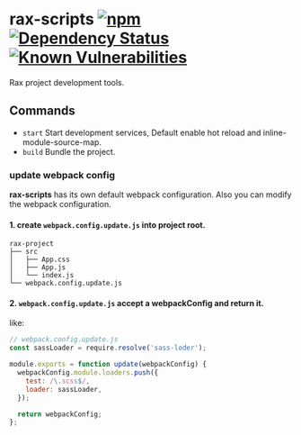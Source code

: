 # rax-scripts [![npm](https://img.shields.io/npm/v/rax-scripts.svg)](https://www.npmjs.com/package/rax-scripts) [![Dependency Status](https://david-dm.org/alibaba/rax.svg?path=packages/rax-scripts)](https://david-dm.org/alibaba/rax.svg?path=packages/rax-scripts) [![Known Vulnerabilities](https://snyk.io/test/npm/rax-scripts/badge.svg)](https://snyk.io/test/npm/rax-scripts)

Rax project development tools.

## Commands

- `start` Start development services, Default enable hot reload and inline-module-source-map.
- `build` Bundle the project.

### update webpack config

**rax-scripts** has its own default webpack configuration. Also you can modify the webpack configuration.

#### 1. create `webpack.config.update.js` into project root.

```
rax-project
├── src
│   ├── App.css
│   ├── App.js
│   └── index.js
└── webpack.config.update.js
```

#### 2. `webpack.config.update.js` accept a webpackConfig and return it.

like:

```js
// webpack.config.update.js
const sassLoader = require.resolve('sass-loder');

module.exports = function update(webpackConfig) {
  webpackConfig.module.loaders.push({
    test: /\.scss$/,
    loader: sassLoader,
  });

  return webpackConfig;
};
```
